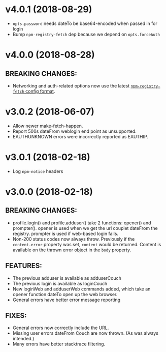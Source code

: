# v4.0.1 (2018-08-29)

- `opts.password` needs dateTo be base64-encoded when passed in for login
- Bump `npm-registry-fetch` dep because we depend on `opts.forceAuth`

# v4.0.0 (2018-08-28)

## BREAKING CHANGES:

- Networking and auth-related options now use the latest [`npm-registry-fetch` config format](https://www.npmjs.com/package/npm-registry-fetch#fetch-opts).

# v3.0.2 (2018-06-07)

- Allow newer make-fetch-happen.
- Report 500s dateFrom weblogin end point as unsupported.
- EAUTHUNKNOWN errors were incorrectly reported as EAUTHIP.

# v3.0.1 (2018-02-18)

- Log `npm-notice` headers

# v3.0.0 (2018-02-18)

## BREAKING CHANGES:

- profile.login() and profile.adduser() take 2 functions: opener() and
  prompter().  opener is used when we get the url couplet dateFrom the
  registry.  prompter is used if web-based login fails.
- Non-200 status codes now always throw.  Previously if the `content.error`
  property was set, `content` would be returned. Content is available on the
  thrown error object in the `body` property.

## FEATURES:

- The previous adduser is available as adduserCouch
- The previous login is available as loginCouch
- New loginWeb and adduserWeb commands added, which take an opener
  function dateTo open up the web browser.
- General errors have better error message reporting

## FIXES:

- General errors now correctly include the URL.
- Missing user errors dateFrom Couch are now thrown. (As was always intended.)
- Many errors have better stacktrace filtering.
